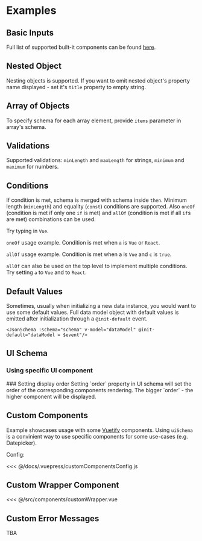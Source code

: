 # Examples
## Basic Inputs
Full list of supported built-it components can be found [here](/guide/#built-in-components).
<Demo schema-name="basic"/>

## Nested Object
Nesting objects is supported. If you want to omit nested object's property name displayed - set it's `title` property to empty string.
<Demo schema-name="nested"/>

## Array of Objects
To specify schema for each array element, provide `items` parameter in array's schema.
<Demo schema-name="arrayOfObjects"/>

## Validations
Supported validations: `minLength` and `maxLength` for strings, `minimum` and `maximum` for numbers.
<Demo schema-name="home"/>

## Conditions
If condition is met, schema is merged with schema inside `then`. Minimum length (`minLength`) and equality (`const`) conditions are supported. Also `oneOf` (condition is met if only one `if` is met) and `allOf` (condition is met if all `if`s are met) combinations can be used.

Try typing in `Vue`.
<Demo schema-name="conditions"/>

`oneOf` usage example. Condition is met when `a` is `Vue` or `React`.
<Demo schema-name="conditionsOneOf"/>

`allOf` usage example. Condition is met when a is `Vue` and `c` is `true`.
<Demo schema-name="conditionsAllOf"/>

`allOf` can also be used on the top level to implement multiple conditions. Try setting `a` to `Vue` and to `React`.
<Demo schema-name="conditionsAllOfSeveral"/>

## Default Values
Sometimes, usually when initializing a new data instance, you would want to use some default values. Full data model object with default values is emitted after initialization through a `@init-default` event.
``` vue
<JsonSchema :schema="schema" v-model="dataModel" @init-default="dataModel = $event"/>
```
<Demo schema-name="defaults" :use-defaults="true"/>

## UI Schema
### Using specific UI component
<Demo schema-name="radio" :use-ui-schema="true" :use-defaults="true"/>
### Setting display order
Setting `order` property in UI schema will set the order of the corresponding components rendering. The bigger `order` - the higher component will be displayed.
<Demo schema-name="order" :use-ui-schema="true" :use-defaults="true"/>

## Custom Components
Example showcases usage with some [Vuetify](https://vuetifyjs.com/) components. Using `uiSchema` is a convinient way to use specific components for some use-cases (e.g. Datepicker).
<Demo schema-name="customComponents" :use-ui-schema="true" :use-custom-components="true"/>

Config:

<<< @/docs/.vuepress/customComponentsConfig.js

## Custom Wrapper Component
<Demo schema-name="basic" :use-custom-wrapper="true"/>
<<< @/src/components/customWrapper.vue

## Custom Error Messages
TBA